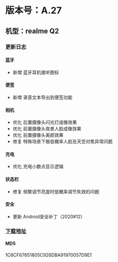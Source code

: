 # 版本号：A.27
## 机型：realme Q2
### 更新日志
#### 蓝牙
- 新增 蓝牙耳机接听图标
#### 便签
- 新增 录音文本导出到便签功能
#### 相机
- 优化 后置摄像头闪光灯成像效果
- 优化 前置摄像头夜景人脸成像效果
- 优化 前置摄像头美颜效果
- 修复 特殊场景下极低概率人脸及天空对焦异常问题
#### 充电
- 优化 充电小数点显示逻辑
#### 状态栏
- 修复 频繁调节亮度时低概率调节失效的问题
#### 安全
- 更新 Android安全补丁（2020#12）

### [下载地址](https://download.c.realme.com/osupdate/RMX2111_11_OTA_0270_all_BvDO0UMfTIg7.ozip)

#### MD5
1C6CF67651805C926DBA91970057D9E1
